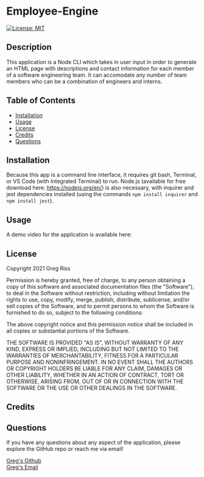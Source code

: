 # Employee-Engine  

[![License: MIT](https://img.shields.io/badge/License-MIT-yellow.svg)](https://opensource.org/licenses/MIT)

## Description  

This application is a Node CLI which takes in user input in order to generate an HTML page with descriptions and contact information for each member of a software engineering team. It can accomodate any number of team members who can be a combination of engineers and interns.

## Table of Contents  

- [Installation](#installation)  
- [Usage](#usage)  
- [License](#license)  
- [Credits](#credits)  
- [Questions](#questions)  

## Installation  

Because this app is a command line interface, it requires git bash, Terminal, or VS Code (with Integrated Terminal) to run. Node.js (available for free download here: https://nodejs.org/en/) is also necessary, with inquirer and jest dependencies installed (using the commands `npm install inquirer` and `npm install jest`).

## Usage  

A demo video for the application is available here:  

## License  

Copyright 2021 Greg Riss

Permission is hereby granted, free of charge, to any person obtaining a copy of this software and associated documentation files (the "Software"), to deal in the Software without restriction, including without limitation the rights to use, copy, modify, merge, publish, distribute, sublicense, and/or sell copies of the Software, and to permit persons to whom the Software is furnished to do so, subject to the following conditions:

The above copyright notice and this permission notice shall be included in all copies or substantial portions of the Software.

THE SOFTWARE IS PROVIDED "AS IS", WITHOUT WARRANTY OF ANY KIND, EXPRESS OR IMPLIED, INCLUDING BUT NOT LIMITED TO THE WARRANTIES OF MERCHANTABILITY, FITNESS FOR A PARTICULAR PURPOSE AND NONINFRINGEMENT. IN NO EVENT SHALL THE AUTHORS OR COPYRIGHT HOLDERS BE LIABLE FOR ANY CLAIM, DAMAGES OR OTHER LIABILITY, WHETHER IN AN ACTION OF CONTRACT, TORT OR OTHERWISE, ARISING FROM, OUT OF OR IN CONNECTION WITH THE SOFTWARE OR THE USE OR OTHER DEALINGS IN THE SOFTWARE.

## Credits

## Questions  

If you have any questions about any aspect of the application, please explore the GitHub repo or reach me via email!  

[Greg's Github](https://github.com/gregriss)  
[Greg's Email](mailto:gregriss23@gmail.com)